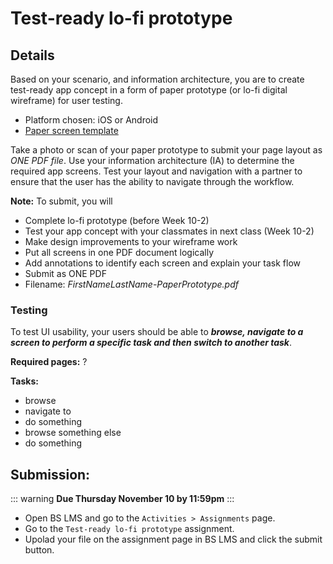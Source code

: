 # Test-ready lo-fi prototype

## Details

Based on your scenario, and information architecture, you are to create test-ready app concept in a form of paper prototype (or lo-fi digital wireframe) for user testing.

- Platform chosen: iOS or Android
- [Paper screen template](http://sneakpeekit.com)

Take a photo or scan of your paper prototype to submit your page layout as _ONE PDF file_. Use your information architecture (IA) to determine the required app screens. Test your layout and navigation with a partner to ensure that the user has the ability to navigate through the workflow.

**Note:** To submit, you will

- Complete lo-fi prototype (before Week 10-2)
- Test your app concept with your classmates in next class (Week 10-2)
- Make design improvements to your wireframe work 
- Put all screens in one PDF document logically
- Add annotations to identify each screen and explain your task flow
- Submit as ONE PDF 
- Filename: _FirstNameLastName-PaperPrototype.pdf_

### Testing

To test UI usability, your users should be able to **_browse, navigate to a screen to perform a specific task and then switch to another task_**.

**Required pages:** ?

**Tasks:**

- browse
- navigate to
- do something
- browse something else
- do something 


## Submission:

::: warning 
**Due Thursday November 10 by 11:59pm**
:::

- Open BS LMS and go to the `Activities > Assignments` page.
- Go to the `Test-ready lo-fi prototype` assignment.
- Upolad your file on the assignment page in BS LMS and click the submit button. 